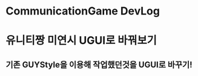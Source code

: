 # CommunicationGame DevLog

# 유니티짱 미연시 UGUI로 바꿔보기 

기존 GUYStyle을 이용해 작업했던것을 UGUI로 바꾸기!
---------------------------


